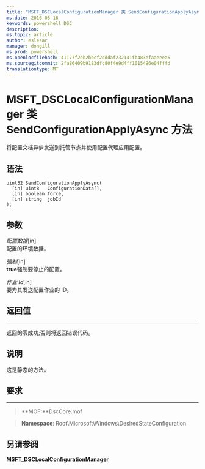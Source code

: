```yaml
---
title: "MSFT_DSCLocalConfigurationManager 类 SendConfigurationApplyAsync 方法"
ms.date: 2016-05-16
keywords: powershell DSC
description: 
ms.topic: article
author: eslesar
manager: dongill
ms.prod: powershell
ms.openlocfilehash: 41177f2eb2bbcf2dddaf232141fb483efaaeeea5
ms.sourcegitcommit: 2fa86409b9183dfc80f4e9d4ff1015496e04fffd
translationtype: MT
---
```

# MSFT_DSCLocalConfigurationManager 类 SendConfigurationApplyAsync 方法

将配置文档异步发送到托管节点并使用配置代理应用配置。

语法
------

```mof
uint32 SendConfigurationApplyAsync(
  [in] uint8   ConfigurationData[],
  [in] boolean force,
  [in] string  jobId
);
```

参数
----------

*配置数据*\[in\]  
配置的环境数据。

*强制*\[in\]  
**true**强制要停止的配置。

*作业 Id*\[in\]  
要为其发送配置作业的 ID。

## 返回值
------------

返回的零成功;否则将返回错误代码。

## 说明

这是静态的方法。

## 要求
------------
>**MOF:**DscCore.mof

>**Namespace**: Root\Microsoft\Windows\DesiredStateConfiguration


## 另请参阅


[**MSFT_DSCLocalConfigurationManager**](msft-dsclocalconfigurationmanager.md)


 

 



